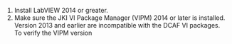 1. Install LabVIEW 2014 or greater. 
2. Make sure the JKI VI Package Manager (VIPM) 2014 or later is installed. Version 2013 and earlier are incompatible with the DCAF VI packages. To verify the VIPM version 
